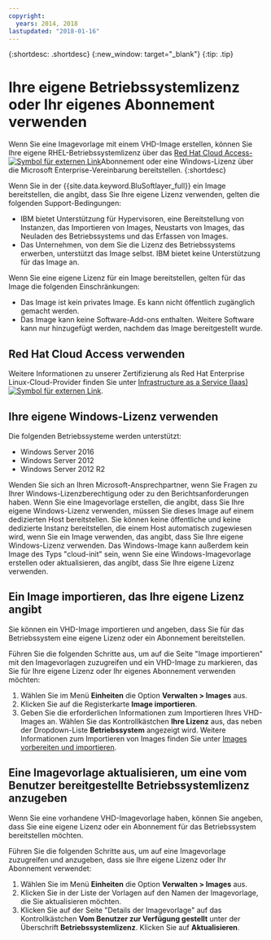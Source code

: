 ```yaml
---
copyright:
  years: 2014, 2018
lastupdated: "2018-01-16"
---
```


{:shortdesc: .shortdesc}
{:new_window: target="_blank"}
{:tip: .tip}


# Ihre eigene Betriebssystemlizenz oder Ihr eigenes Abonnement verwenden 

Wenn Sie eine Imagevorlage mit einem VHD-Image erstellen, können Sie Ihre eigene RHEL-Betriebssystemlizenz über das [Red Hat Cloud Access-![Symbol für externen Link](../../icons/launch-glyph.svg "Symbol für externen Link")](https://www.redhat.com/en/technologies/cloud-computing/cloud-access)Abonnement oder eine Windows-Lizenz über die Microsoft Enterprise-Vereinbarung bereitstellen.
{:shortdesc}

Wenn Sie in der {{site.data.keyword.BluSoftlayer_full}} ein Image bereitstellen, die angibt, dass Sie Ihre eigene Lizenz verwenden, gelten die folgenden Support-Bedingungen:
* IBM bietet Unterstützung für Hypervisoren, eine Bereitstellung von Instanzen, das Importieren von Images, Neustarts von Images, das Neuladen des Betriebssystems und das Erfassen von Images.
* Das Unternehmen, von dem Sie die Lizenz des Betriebssystems erwerben, unterstützt das Image selbst. IBM bietet keine Unterstützung für das Image an.

Wenn Sie eine eigene Lizenz für ein Image bereitstellen, gelten für das Image die folgenden Einschränkungen:
* Das Image ist kein privates Image. Es kann nicht öffentlich zugänglich gemacht werden.
* Das Image kann keine Software-Add-ons enthalten. Weitere Software kann nur hinzugefügt werden, nachdem das Image bereitgestellt wurde.

## Red Hat Cloud Access verwenden
Weitere Informationen zu unserer Zertifizierung als Red Hat Enterprise Linux-Cloud-Provider finden Sie unter [Infrastructure as a Service (Iaas) ![Symbol für externen Link](../../icons/launch-glyph.svg "Symbol für externen Link")](https://access.redhat.com/ecosystem/cloud-provider/2262101).

## Ihre eigene Windows-Lizenz verwenden
Die folgenden Betriebssysteme werden unterstützt:
* Windows Server 2016
* Windows Server 2012
* Windows Server 2012 R2

Wenden Sie sich an Ihren Microsoft-Ansprechpartner, wenn Sie Fragen zu Ihrer Windows-Lizenzberechtigung oder zu den Berichtsanforderungen haben. Wenn Sie eine Imagevorlage erstellen, die angibt, dass Sie Ihre eigene Windows-Lizenz verwenden, müssen Sie dieses Image auf einem dedizierten Host bereitstellen. Sie können keine öffentliche und keine dedizierte Instanz bereitstellen, die einem Host automatisch zugewiesen wird, wenn Sie ein Image verwenden, das angibt, dass Sie Ihre eigene Windows-Lizenz verwenden. Das Windows-Image kann außerdem kein Image des Typs "cloud-init" sein, wenn Sie eine Windows-Imagevorlage erstellen oder aktualisieren, das angibt, dass Sie Ihre eigene Lizenz verwenden.

## Ein Image importieren, das Ihre eigene Lizenz angibt

Sie können ein VHD-Image importieren und angeben, dass Sie für das Betriebssystem eine eigene Lizenz oder ein Abonnement bereitstellen.

Führen Sie die folgenden Schritte aus, um auf die Seite "Image importieren" mit den Imagevorlagen zuzugreifen und ein VHD-Image zu markieren, das Sie für Ihre eigene Lizenz oder Ihr eigenes Abonnement verwenden möchten: 
1. Wählen Sie im Menü **Einheiten** die Option **Verwalten > Images** aus.
2. Klicken Sie auf die Registerkarte **Image importieren**.
3. Geben Sie die erforderlichen Informationen zum Importieren Ihres VHD-Images an. Wählen Sie das Kontrollkästchen **Ihre Lizenz** aus, das neben der Dropdown-Liste **Betriebssystem** angezeigt wird. Weitere Informationen zum Importieren von Images finden Sie unter [Images vorbereiten und importieren](import-image.html).

## Eine Imagevorlage aktualisieren, um eine vom Benutzer bereitgestellte Betriebssystemlizenz anzugeben

Wenn Sie eine vorhandene VHD-Imagevorlage haben, können Sie angeben, dass Sie eine eigene Lizenz oder ein Abonnement für das Betriebssystem bereitstellen möchten.

Führen Sie die folgenden Schritte aus, um auf eine Imagevorlage zuzugreifen und anzugeben, dass sie Ihre eigene Lizenz oder Ihr Abonnement verwendet:
1. Wählen Sie im Menü **Einheiten** die Option **Verwalten > Images** aus.
2. Klicken Sie in der Liste der Vorlagen auf den Namen der Imagevorlage, die Sie aktualisieren möchten.
3. Klicken Sie auf der Seite "Details der Imagevorlage" auf das Kontrollkästchen **Vom Benutzer zur Verfügung gestellt** unter der Überschrift **Betriebssystemlizenz**. Klicken Sie auf **Aktualisieren**.

